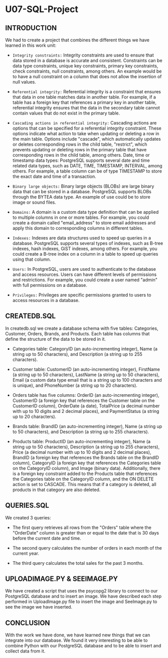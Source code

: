 # U07-SQL-Project

## INTRODUCTION

We had to create a project that combines the different things we have learned in this work unit:

- `Integrity constraints:` Integrity constraints are used to ensure that data stored in a database is accurate and consistent. Constraints can be data type constraints, unique key constraints, primary key constraints, check constraints, null constraints, among others. An example would be to have a null constraint on a column that does not allow the insertion of null values.

- `Referential integrity:` Referential integrity is a constraint that ensures that data in one table matches data in another table. For example, if a table has a foreign key that references a primary key in another table, referential integrity ensures that the data in the secondary table cannot contain values that do not exist in the primary table.

- `Cascading actions in referential integrity:` Cascading actions are options that can be specified for a referential integrity constraint. These options indicate what action to take when updating or deleting a row in the main table. Options include "cascade", which automatically updates or deletes corresponding rows in the child table, "restrict", which prevents updating or deleting rows in the primary table that have corresponding rows in the child table, among others.
Date, time or timestamp data types: PostgreSQL supports several date and time related data types, such as DATE, TIME, TIMESTAMP, INTERVAL, among others. For example, a table column can be of type TIMESTAMP to store the exact date and time of a transaction.

- `Binary large objects:` Binary large objects (BLOBs) are large binary data that can be stored in a database. PostgreSQL supports BLOBs through the BYTEA data type. An example of use could be to store image or sound files.

- `Domains:` A domain is a custom data type definition that can be applied to multiple columns in one or more tables. For example, you could create a domain called "email_address" to store email addresses and apply this domain to corresponding columns in different tables.

- `Indexes:` Indexes are data structures used to speed up queries in a database. PostgreSQL supports several types of indexes, such as B-tree indexes, hash indexes, GiST indexes, among others. For example, you could create a B-tree index on a column in a table to speed up queries using that column.

- `Users:` In PostgreSQL, users are used to authenticate to the database and access resources. Users can have different levels of permissions and restrictions. For example, you could create a user named "admin" with full permissions on a database.

- `Privileges:` Privileges are specific permissions granted to users to access resources in a database.




## CREATEDB.SQL
In createdb.sql we create a database schema with five tables: Categories, Customer, Orders, Brands, and Products. 
Each table has columns that define the structure of the data to be stored in it.

- Categories table: CategoryID (an auto-incrementing integer), Name (a string up to 50 characters), and Description (a string up to 255 characters).

- Customer table: CustomerID (an auto-incrementing integer), FirstName (a string up to 50 characters), LastName (a string up to 50 characters), Email (a custom data type email that is a string up to 100 characters and is unique), and PhoneNumber (a string up to 20 characters).

- Orders table has five columns: OrderID (an auto-incrementing integer), CustomerID (a foreign key that references the Customer table on the CustomerID column), OrderDate (a date), TotalPrice (a decimal number with up to 10 digits and 2 decimal places), and PaymentStatus (a string up to 20 characters).

- Brands table: BrandID (an auto-incrementing integer), Name (a string up to 50 characters), and Description (a string up to 255 characters).

- Products table: ProductID (an auto-incrementing integer), Name (a string up to 50 characters), Description (a string up to 255 characters), Price (a decimal number with up to 10 digits and 2 decimal places), BrandID (a foreign key that references the Brands table on the BrandID column), CategoryID (a foreign key that references the Categories table on the CategoryID column), and Image (binary data). Additionally, there is a foreign key constraint added to the Products table that references the Categories table on the CategoryID column, and the ON DELETE action is set to CASCADE. This means that if a category is deleted, all products in that category are also deleted.

## QUERIES.SQL

We created 3 queries:

- The first query retrieves all rows from the "Orders" table where the "OrderDate" column is greater than or equal to the date that is 30 days before the current date and time.

- The second query calculates the number of orders in each month of the current year.

- The third query calculates the total sales for the past 3 months.


## UPLOADIMAGE.PY & SEEIMAGE.PY

We have created a script that uses the psycopg2 library to connect to our PostgreSQL database and to insert an image. 
We have described each step performed in UploadImage.py file to insert the image and SeeImage.py to see the image we have inserted.

## CONCLUSION

With the work we have done, we have learned new things that we can integrate into our database. We found it very interesting to be able to combine Python with our PostgreSQL database and to be able to insert and collect data from it.

